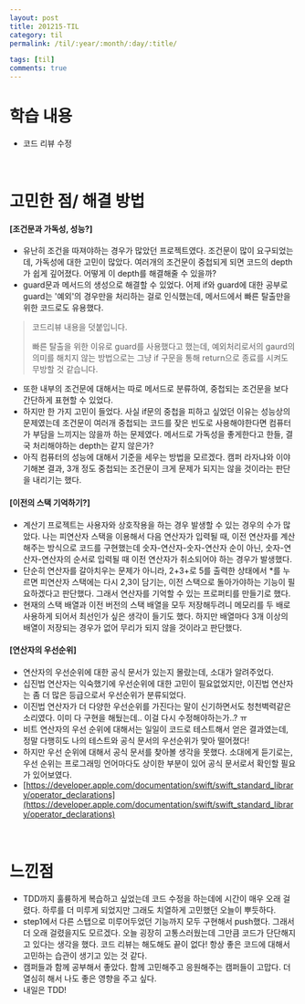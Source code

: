 ```yaml
---
layout: post
title: 201215-TIL
category: til
permalink: /til/:year/:month/:day/:title/

tags: [til]
comments: true
---
```

# 학습 내용
- 코드 리뷰 수정

<br>

# 고민한 점/ 해결 방법
#### [조건문과 가독성, 성능?]
- 유난히 조건을 따져야하는 경우가 많았던 프로젝트였다. 조건문이 많이 요구되었는데, 가독성에 대한 고민이 많았다. 여러개의 조건문이 중첩되게 되면 코드의 depth가 쉽게 깊어졌다. 어떻게 이 depth를 해결해줄 수 있을까?
- guard문과 메서드의 생성으로 해결할 수 있었다. 어제 if와 guard에 대한 공부로 guard는 '예외'의 경우만을 처리하는 걸로 인식했는데, 메서드에서 빠른 탈출만을 위한 코드로도 유용했다.   

>코드리뷰 내용을 덧붙입니다.
>
>빠른 탈출을 위한 이유로 guard를 사용했다고 했는데, 예외처리로서의 gaurd의 의미를 해치지 않는 방법으로는 그냥 if 구문을 통해 return으로 종료를 시켜도 무방할 것 같습니다.      

- 또한 내부의 조건문에 대해서는 따로 메서드로 분류하여, 중첩되는 조건문을 보다 간단하게 표현할 수 있었다.
- 하지만 한 가지 고민이 들었다. 사실 if문의 중첩을 피하고 싶었던 이유는 성능상의 문제였는데 조건문이 여러개 중첩되는 코드를 잦은 빈도로 사용해야한다면 컴퓨터가 부담을 느끼지는 않을까 하는 문제였다. 메서드로 가독성을 좋게한다고 한들, 결국 처리해야하는 depth는 같지 않은가?
- 아직 컴퓨터의 성능에 대해서 기준을 세우는 방법을 모르겠다. 캠퍼 라자냐와 이야기해본 결과, 3개 정도 중첩되는 조건문이 크게 문제가 되지는 않을 것이라는 판단을 내리기는 했다.

#### [이전의 스택 기억하기?]
- 계산기 프로젝트는 사용자와 상호작용을 하는 경우 발생할 수 있는 경우의 수가 많았다. 나는 피연산자 스택을 이용해서 다음 연산자가 입력될 때, 이전 연산자를 계산해주는 방식으로 코드를 구현했는데 숫자-연산자-숫자-연산자 순이 아닌, 숫자-연산자-연산자의 순서로 입력될 때 이전 연산자가 취소되어야 하는 경우가 발생했다.
- 단순히 연산자를 갈아치우는 문제가 아니라, 2+3+로 5를 출력한 상태에서 *를 누르면 피연산자 스택에는 다시 2,3이 담기는, 이전 스택으로 돌아가야하는 기능이 필요하겠다고 판단했다. 그래서 연산자를 기억할 수 있는 프로퍼티를 만들기로 했다.
- 현재의 스택 배열과 이전 버전의 스택 배열을 모두 저장해두려니 메모리를 두 배로 사용하게 되어서 최선인가 싶은 생각이 들기도 했다. 하지만 배열마다 3개 이상의 배열이 저장되는 경우가 없어 무리가 되지 않을 것이라고 판단했다.

#### [연산자의 우선순위]
- 연산자의 우선순위에 대한 공식 문서가 있는지 몰랐는데, 소대가 알려주었다.
- 십진법 연산자는 익숙했기에 우선순위에 대한 고민이 필요없었지만, 이진법 연산자는 좀 더 많은 등급으로서 우선순위가 분류되었다.
- 이진법 연산자가 더 다양한 우선순위를 가진다는 말이 신기하면서도 청천벽력같은 소리였다. 이미 다 구현을 해뒀는데.. 이걸 다시 수정해야하는가..? ㅠ
- 비트 연산자의 우선 순위에 대해서는 일일이 코드로 테스트해서 얻은 결과였는데, 정말 다행히도 나의 테스트와 공식 문서의 우선순위가 맞아 떨어졌다!
- 하지만 우선 순위에 대해서 공식 문서를 찾아볼 생각을 못했다. 소대에게 듣기로는, 우선 순위는 프로그래밍 언어마다도 상이한 부분이 있어 공식 문서로서 확인할 필요가 있어보였다.
- [https://developer.apple.com/documentation/swift/swift_standard_library/operator_declarations](https://developer.apple.com/documentation/swift/swift_standard_library/operator_declarations)


<br>

# 느낀점
- TDD까지 훌륭하게 복습하고 싶었는데 코드 수정을 하는데에 시간이 매우 오래 걸렸다. 하루를 더 미루게 되었지만 그래도 치열하게 고민했던 오늘이 뿌듯하다.
- step1에서 다른 스탭으로  미루어두었던 기능까지 모두 구현해서 push했다. 그래서 더 오래 걸렸을지도 모르겠다. 오늘 굉장히 고통스러웠는데 그만큼 코드가 단단해지고 있다는 생각을 했다. 코드 리뷰는 해도해도 끝이 없다! 항상 좋은 코드에 대해서 고민하는 습관이 생기고 있는 것 같다.
- 캠퍼들과 함께 공부해서 좋았다. 함께 고민해주고 응원해주는 캠퍼들이 고맙다. 더 열심히 해서 나도 좋은 영향을 주고 싶다.
- 내일은 TDD!

